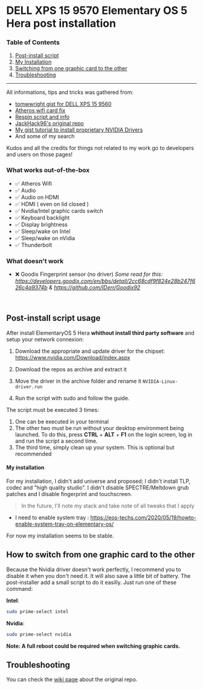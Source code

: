# DELL XPS 15 9570 Elementary OS 5 Hera post installation

### Table of Contents
1. [Post-install script](#post-install-script)
2. [My Installation](#my-installation)
3. [Switching from one graphic card to the other](#how-to-switch-from-one-graphic-card-to-the-other)
4. [Troubleshooting](#troubleshooting)

---

All informations, tips and tricks was gathered from:

- [tomwwright gist for DELL XPS 15 9560](https://gist.github.com/tomwwright/f88e2ddb344cf99f299935e1312da880)
- [Atheros wifi card fix](https://ubuntuforums.org/showthread.php?t=2323812&page=2)
- [Respin script and info](http://linuxiumcomau.blogspot.com/)
- [JackHack96's original repo](https://github.com/JackHack96/dell-xps-9570-ubuntu-respin)
- [My gist tutorial to install proprietary NVIDIA Drivers](https://gist.github.com/MrZyr0/43f059fbbdcfff7c9757bf919d00f8fe)
- And some of my search

Kudos and all the credits for things not related to my work go to developers and users on those pages!

### What works out-of-the-box
 - ✅ Atheros Wifi
 - ✅ Audio
 - ✅ Audio on HDMI
 - ✅ HDMI ( even on lid closed )
 - ✅ Nvidia/Intel graphic cards switch
 - ✅ Keyboard backlight
 - ✅ Display brightness
 - ✅ Sleep/wake on Intel
 - ✅ Sleep/wake on nVidia
 - ✅ Thunderbolt

### What doesn't work
 - ❌ Goodix Fingerprint sensor (no driver)
      _Some read for this: https://developers.goodix.com/en/bbs/detail/2cc68cdf9f824e28b247f626c4a9374b & https://github.com/IDerr/Goodix92_

<br>

## Post-install script usage
After install ElementaryOS 5 Hera **whithout install third party software** and setup your network connexion:

1. Download the appropriate and update driver for the chipset: https://www.nvidia.com/Download/index.aspx

2. Download the repos as archive and extract it

3. Move the driver in the archive folder and rename it `NVIDIA-Linux-driver.run`

4. Run the script with sudo and follow the guide.

The script must be executed 3 times:
1. One can be executed in your terminal
2. The other two must be run without your desktop environment being launched.
   To do this, press **CTRL** + **ALT** + **F1** on the login screen, log in and run the script a second time.
3. The third time, simply clean up your system. This is optional but recommended

#### My installation
For my installation, I didn't add universe and proposed;
I didn't install TLP, codec and "high quality studio".
I didn't disable SPECTRE/Meltdown grub patches and I disable fingerprint and touchscreen.

> In the future, I'll note my stack and take note of all tweaks that I apply
- I need to enable system tray : https://eos-techs.com/2020/05/19/howto-enable-system-tray-on-elementary-os/

For now my installation seems to be stable.

## How to switch from one graphic card to the other
Because the Nvidia driver doesn't work perfectly, I recommend you to disable it when you don't need it. It will also save a little bit of battery.
The post-installer add a small script to do it easilly.
Just run one of these command:

**Intel**:
```bash
sudo prime-select intel
```

**Nvidia**:
```bash
sudo prime-select nvidia
```

**Note: A full reboot could be required when switching graphic cards.**

## Troubleshooting

You can check the [wiki page](https://github.com/JackHack96/dell-xps-9570-ubuntu-respin/wiki/Troubleshooting) about the original repo.
